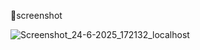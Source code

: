 📸screenshot


![Screenshot_24-6-2025_172132_localhost](https://github.com/user-attachments/assets/052a3527-bd0d-4be3-9d7f-5475b8b35ddd)
